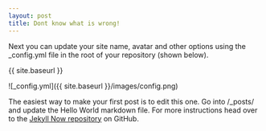 ```yaml
---
layout: post
title: Dont know what is wrong!
---
```



Next you can update your site name, avatar and other options using the _config.yml file in the root of your repository (shown below).

{{ site.baseurl }}

![_config.yml]({{ site.baseurl }}/images/config.png)

The easiest way to make your first post is to edit this one. Go into /_posts/ and update the Hello World markdown file. For more instructions head over to the [Jekyll Now repository](https://github.com/barryclark/jekyll-now) on GitHub.